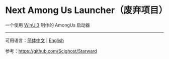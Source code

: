 # Next Among Us Launcher（废弃项目）

一个使用 [WinUI3](https://github.com/microsoft/microsoft-ui-xaml/tree/winui3/main) 制作的 AmongUs 启动器

---

可用语言：[简体中文](#) | [English](https://github.com/NextAmongUsLauncher/Next-Among-Us-Launcher/blob/dev/README_EN.md)

参考：https://github.com/Scighost/Starward
